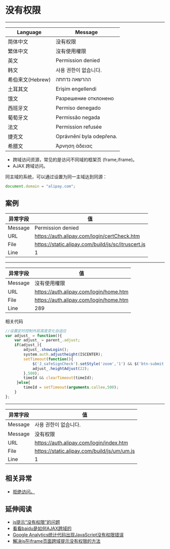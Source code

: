 
# 没有权限

----

| Language         | Message                                 |
|------------------|-----------------------------------------|
| 简体中文         | 没有权限                                |
| 繁体中文         | 沒有使用權限                            |
| 英文             | Permission denied                       |
| 韩文             | 사용 권한이 없습니다.                   |
| 希伯来文(Hebrew) | ההרשאה נדחתה                            |
| 土耳其文         | Erişim engellendi                       |
| 饿文             | Разрешение отклонено |
| 西班牙文         | Permiso denegado                        |
| 葡萄牙文         | Permissão negada                        |
| 法文             | Permission refusée                     |
| 捷克文           | Oprávnění byla odepřena.             |
| 希腊文           | Άρνηση άδειας                  |

* 跨域访问资源，常见的是访问不同域的框架页 (frame,iframe)。
* AJAX 跨域访问。

同主域的系统，可以通过设置为同一主域达到同源：

```javascript
document.domain = "alipay.com";
```

## 案例

| 异常字段 | 值                                                 |
|----------|----------------------------------------------------|
| Message  | Permission denied                                  |
| URL      | https://auth.alipay.com/login/certCheck.htm        |
| File     | https://static.alipay.com/build/js/sc/itruscert.js |
| Line     | 1                                                  |


----

| 异常字段 | 值                                     |
|----------|----------------------------------------|
| Message  | 沒有使用權限                           |
| URL      | https://auth.alipay.com/login/home.htm |
| File     | https://auth.alipay.com/login/home.htm |
| Line     | 289                                    |

相关代码

<!-- start-line=278; -->
```javascript
//设置定时控制外层高度变化自适应
var adjust_ = function(){
    var adjust_ = parent_.adjust;
    if(adjust_){
        adjust_.showLogin();
        system.auth.adjustheight(ISCENTER);
        setTimeout(function(){
            $('J_safeSignCheck').setStyle('zoom','1') && $('btn-submit').parent().setStyle('zoom','1');
            adjust_.heightAdjust(22);
        },500);
        timeId && clearTimeout(timeId);
     }else{
        timeId = setTimeout(arguments.callee,500);
    }
};
```


----

| 异常字段 | 值                                          |
|----------|---------------------------------------------|
| Message  | 사용 권한이 없습니다.                       |
| Message  | 没有权限                                    |
| URL      | https://auth.alipay.com/login/index.htm     |
| File     | https://static.alipay.com/build/js/um/um.js |
| Line     | 1                                           |

## 相关异常

* [拒绝访问。](./access-is-denied.md)

## 延伸阅读

* [js提示“没有权限”的问题](http://kinglyhum.iteye.com/blog/565230)
* [看看baidu是如何AJAX跨域的](http://topic.csdn.net/u/20081224/09/26aff992-d0ba-4f6f-a023-e0e96ecbe1fc.html)
* [Google Analytics统计代码出现JavaScript没有权限错误](http://www.zhujun.org/web/google-analytics-javascript-permission-denied/)
* [解决js在iframe页面跨域提示没有权限的方法](http://hi.baidu.com/slandi/blog/item/f8462cc6aafa0fd7d0006039.html)
